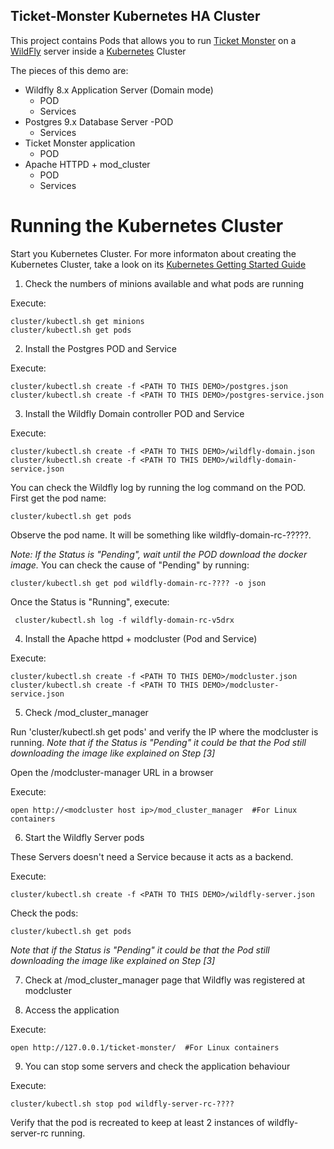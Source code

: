 Ticket-Monster Kubernetes HA Cluster
--------------------------------


This project contains Pods that allows you to run [Ticket Monster](http://www.jboss.org/ticket-monster/) on a [WildFly](http://www.wildfly.org) server inside a [Kubernetes](http://kubernetes.io/) Cluster

The pieces of this demo are:

- Wildfly 8.x Application Server (Domain mode)
    - POD
    - Services
- Postgres 9.x Database Server
    -POD
    - Services
- Ticket Monster application
    - POD
- Apache HTTPD + mod_cluster 
    - POD 
    - Services

Running the Kubernetes Cluster
==============================

Start you Kubernetes Cluster. For more informaton about creating the Kubernetes Cluster, take a look on its [Kubernetes Getting Started Guide](http://kubernetes.io/gettingstarted/)

1. Check the numbers of minions available and what pods are running

Execute:

    cluster/kubectl.sh get minions
    cluster/kubectl.sh get pods
    

2. Install the Postgres POD and Service

Execute:

    cluster/kubectl.sh create -f <PATH TO THIS DEMO>/postgres.json
    cluster/kubectl.sh create -f <PATH TO THIS DEMO>/postgres-service.json
    

3. Install the Wildfly Domain controller POD and Service

Execute:

    cluster/kubectl.sh create -f <PATH TO THIS DEMO>/wildfly-domain.json
    cluster/kubectl.sh create -f <PATH TO THIS DEMO>/wildfly-domain-service.json
    

You can check the Wildfly log by running the log command on the POD.
First get the pod name:

    cluster/kubectl.sh get pods
    

Observe the pod name. It will be something like wildfly-domain-rc-?????.

_Note: If the Status is "Pending", wait until the POD download the docker image._
You can check the cause of "Pending" by running:
  
    cluster/kubectl.sh get pod wildfly-domain-rc-???? -o json
    

Once the Status is "Running", execute:

     cluster/kubectl.sh log -f wildfly-domain-rc-v5drx 
     


4. Install the Apache httpd + modcluster (Pod and Service)

Execute:

    cluster/kubectl.sh create -f <PATH TO THIS DEMO>/modcluster.json
    cluster/kubectl.sh create -f <PATH TO THIS DEMO>/modcluster-service.json
    

5. Check /mod_cluster_manager

Run 'cluster/kubectl.sh get pods' and verify the IP where the modcluster is running. 
_Note that if the Status is "Pending" it could be that the Pod still downloading the image like explained on Step [3]_

Open the /modcluster-manager URL in a browser

Execute:

    open http://<modcluster host ip>/mod_cluster_manager  #For Linux containers


6. Start the Wildfly Server pods

These Servers doesn't need a Service because it acts as a backend.

Execute:

    cluster/kubectl.sh create -f <PATH TO THIS DEMO>/wildfly-server.json
    

Check the pods:

    cluster/kubectl.sh get pods
    

_Note that if the Status is "Pending" it could be that the Pod still downloading the image like explained on Step [3]_

7. Check at /mod_cluster_manager page that Wildfly was registered at modcluster


8. Access the application

Execute:

    open http://127.0.0.1/ticket-monster/  #For Linux containers
    

9. You can stop some servers and check the application behaviour

Execute:

    cluster/kubectl.sh stop pod wildfly-server-rc-????  
    

Verify that the pod is recreated to keep at least 2 instances of wildfly-server-rc running.